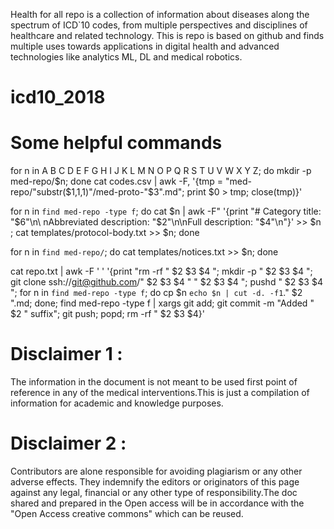 
Health for all repo is a  collection of information about diseases along the spectrum of ICD`10 codes, from multiple perspectives and disciplines of healthcare and related technology. This is repo is based on github and finds multiple uses towards applications in digital health and advanced technologies like analytics ML, DL and medical robotics.


# icd10_2018

# Some helpful commands
for n in A B C D E F G H I J K L M N O P Q R S T U V W X Y Z; do mkdir -p med-repo/$n; done
cat codes.csv | awk -F, '{tmp = "med-repo/"substr($1,1,1)"/med-proto-"$3".md"; print $0 > tmp; close(tmp)}'

for n in `find med-repo -type f`; do cat $n | awk -F\" '{print "# Category title: "$6"\n\
nAbbreviated description: "$2"\n\nFull description: "$4"\n"}' >> $n ; cat templates/protocol-body.txt >> $n; done

for n in `find med-repo/`; do cat templates/notices.txt >> $n; done

cat repo.txt | awk -F ' ' '{print "rm -rf " $2 $3 $4 "; mkdir -p " $2 $3 $4 "; git clone ssh://git@github.com/" $2 $3 $4 " " $2 $3 $4 "; pushd " $2 $3 $4 "; for n in `find med-repo -type f`; do cp $n `echo $n | cut -d. -f1`." $2 ".md; done; find med-repo -type f | xargs git add; git commit -m \"Added " $2 " suffix\"; git push; popd; rm -rf " $2 $3 $4}'

# Disclaimer 1 :
The information in the document is not meant to be used first point of reference in any of the medical interventions.This is just a compilation of information for academic and knowledge purposes.

# Disclaimer 2 : 
Contributors are alone responsible for avoiding plagiarism or any other adverse effects. They indemnify the editors or originators of this page against any legal, financial or any other type of responsibility.The doc shared and prepared in the Open access will be in accordance with the "Open Access creative commons"  which can be reused. 
